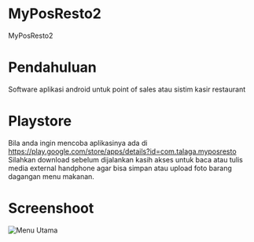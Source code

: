 # MyPosResto2
MyPosResto2

# Pendahuluan
Software aplikasi android untuk point of sales atau sistim kasir restaurant

# Playstore
Bila anda ingin mencoba aplikasinya ada di https://play.google.com/store/apps/details?id=com.talaga.myposresto
Silahkan download sebelum dijalankan kasih akses untuk baca atau tulis media external handphone agar bisa simpan atau upload foto barang dagangan menu makanan.

# Screenshoot

![Menu Utama](https://lh3.googleusercontent.com/tj2PgnS86_YiHN_yudoM1vcuFfX99OFSdwvdxV17TJg61sPZLxdaWvDV0GfEftv3Og=w1280-h703-rw)


